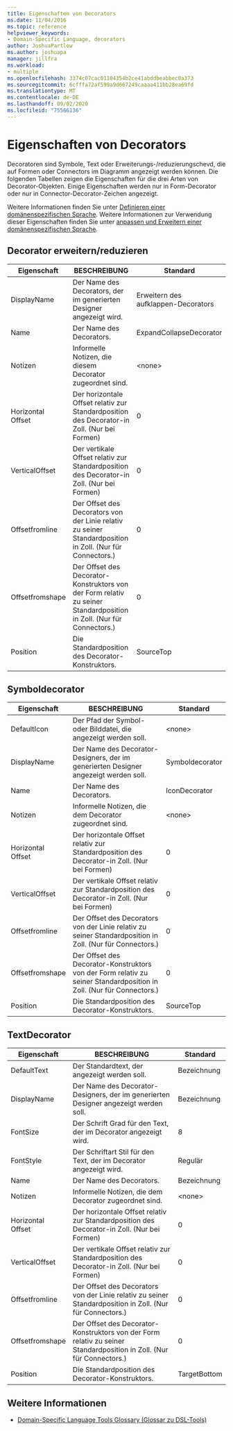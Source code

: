 ```yaml
---
title: Eigenschaften von Decorators
ms.date: 11/04/2016
ms.topic: reference
helpviewer_keywords:
- Domain-Specific Language, decorators
author: JoshuaPartlow
ms.author: joshuapa
manager: jillfra
ms.workload:
- multiple
ms.openlocfilehash: 3374c07cac01104354b2ce41abddbeabbec0a373
ms.sourcegitcommit: 6cfffa72af599a9d667249caaaa411bb28ea69fd
ms.translationtype: MT
ms.contentlocale: de-DE
ms.lasthandoff: 09/02/2020
ms.locfileid: "75566136"
---
```

# <a name="properties-of-decorators"></a>Eigenschaften von Decorators
Decoratoren sind Symbole, Text oder Erweiterungs-/reduzierungschevd, die auf Formen oder Connectors im Diagramm angezeigt werden können. Die folgenden Tabellen zeigen die Eigenschaften für die drei Arten von Decorator-Objekten. Einige Eigenschaften werden nur in Form-Decorator oder nur in Connector-Decorator-Zeichen angezeigt.

 Weitere Informationen finden Sie unter [Definieren einer domänenspezifischen Sprache](../modeling/how-to-define-a-domain-specific-language.md). Weitere Informationen zur Verwendung dieser Eigenschaften finden Sie unter [anpassen und Erweitern einer domänenspezifischen Sprache](../modeling/customizing-and-extending-a-domain-specific-language.md).

## <a name="expandcollapse-decorator"></a>Decorator erweitern/reduzieren

|Eigenschaft|BESCHREIBUNG|Standard|
|-|-|-|
|DisplayName|Der Name des Decorators, der im generierten Designer angezeigt wird.|Erweitern des aufklappen-Decorators|
|Name|Der Name des Decorators.|ExpandCollapseDecorator|
|Notizen|Informelle Notizen, die diesem Decorator zugeordnet sind.|\<none>|
|Horizontal Offset|Der horizontale Offset relativ zur Standardposition des Decorator-in Zoll. (Nur bei Formen)|0|
|VerticalOffset|Der vertikale Offset relativ zur Standardposition des Decorator-in Zoll. (Nur bei Formen)|0|
|Offsetfromline|Der Offset des Decorators von der Linie relativ zu seiner Standardposition in Zoll. (Nur für Connectors.)|0|
|Offsetfromshape|Der Offset des Decorator-Konstruktors von der Form relativ zu seiner Standardposition in Zoll. (Nur für Connectors.)|0|
|Position|Die Standardposition des Decorator-Konstruktors.|SourceTop|

## <a name="icon-decorator"></a>Symboldecorator

|Eigenschaft|BESCHREIBUNG|Standard|
|-|-|-|
|DefaultIcon|Der Pfad der Symbol-oder Bilddatei, die angezeigt werden soll.|\<none>|
|DisplayName|Der Name des Decorator-Designers, der im generierten Designer angezeigt werden soll.|Symboldecorator|
|Name|Der Name des Decorators.|IconDecorator|
|Notizen|Informelle Notizen, die dem Decorator zugeordnet sind.|\<none>|
|Horizontal Offset|Der horizontale Offset relativ zur Standardposition des Decorator-in Zoll. (Nur bei Formen)|0|
|VerticalOffset|Der vertikale Offset relativ zur Standardposition des Decorator-in Zoll. (Nur bei Formen)|0|
|Offsetfromline|Der Offset des Decorators von der Linie relativ zu seiner Standardposition in Zoll. (Nur für Connectors.)|0|
|Offsetfromshape|Der Offset des Decorator-Konstruktors von der Form relativ zu seiner Standardposition in Zoll. (Nur für Connectors.)|0|
|Position|Die Standardposition des Decorator-Konstruktors.|SourceTop|

## <a name="textdecorator"></a>TextDecorator

|Eigenschaft|BESCHREIBUNG|Standard|
|-|-|-|
|DefaultText|Der Standardtext, der angezeigt werden soll.|Bezeichnung|
|DisplayName|Der Name des Decorator-Designers, der im generierten Designer angezeigt werden soll.|Bezeichnung|
|FontSize|Der Schrift Grad für den Text, der im Decorator angezeigt wird.|8|
|FontStyle|Der Schriftart Stil für den Text, der im Decorator angezeigt wird.|Regulär|
|Name|Der Name des Decorators.|Bezeichnung|
|Notizen|Informelle Notizen, die dem Decorator zugeordnet sind.|\<none>|
|Horizontal Offset|Der horizontale Offset relativ zur Standardposition des Decorator-in Zoll. (Nur bei Formen)|0|
|VerticalOffset|Der vertikale Offset relativ zur Standardposition des Decorator-in Zoll. (Nur bei Formen)|0|
|Offsetfromline|Der Offset des Decorators von der Linie relativ zu seiner Standardposition in Zoll. (Nur für Connectors.)|0|
|Offsetfromshape|Der Offset des Decorator-Konstruktors von der Form relativ zu seiner Standardposition in Zoll. (Nur für Connectors.)|0|
|Position|Die Standardposition des Decorator-Konstruktors.|TargetBottom|

## <a name="see-also"></a>Weitere Informationen

- [Domain-Specific Language Tools Glossary (Glossar zu DSL-Tools)](https://msdn.microsoft.com/ca5e84cb-a315-465c-be24-76aa3df276aa)
